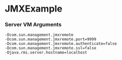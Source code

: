 # JMXExample

### Server VM Arguments
    -Dcom.sun.management.jmxremote   
    -Dcom.sun.management.jmxremote.port=9999   
    -Dcom.sun.management.jmxremote.authenticate=false   
    -Dcom.sun.management.jmxremote.ssl=false  
    -Djava.rmi.server.hostname=localhost   
